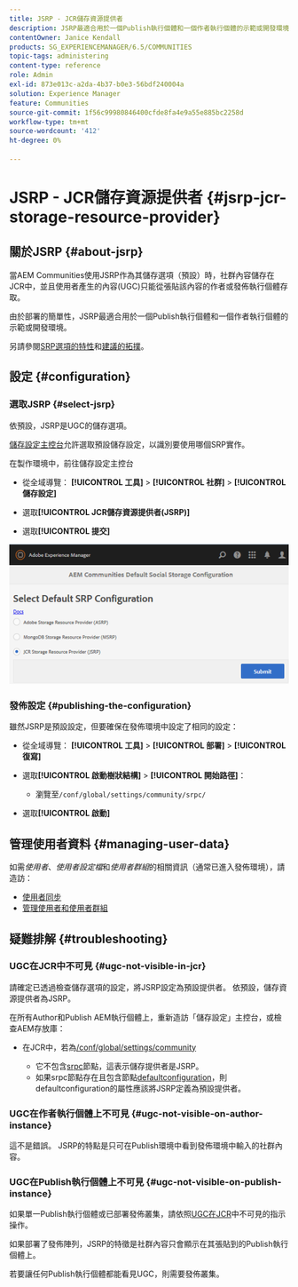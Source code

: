 ```yaml
---
title: JSRP - JCR儲存資源提供者
description: JSRP最適合用於一個Publish執行個體和一個作者執行個體的示範或開發環境
contentOwner: Janice Kendall
products: SG_EXPERIENCEMANAGER/6.5/COMMUNITIES
topic-tags: administering
content-type: reference
role: Admin
exl-id: 873e013c-a2da-4b37-b0e3-56bdf240004a
solution: Experience Manager
feature: Communities
source-git-commit: 1f56c99980846400cfde8fa4e9a55e885bc2258d
workflow-type: tm+mt
source-wordcount: '412'
ht-degree: 0%

---
```


# JSRP - JCR儲存資源提供者 {#jsrp-jcr-storage-resource-provider}

## 關於JSRP {#about-jsrp}

當AEM Communities使用JSRP作為其儲存選項（預設）時，社群內容儲存在JCR中，並且使用者產生的內容(UGC)只能從張貼該內容的作者或發佈執行個體存取。

由於部署的簡單性，JSRP最適合用於一個Publish執行個體和一個作者執行個體的示範或開發環境。

另請參閱[SRP選項的特性](working-with-srp.md#characteristics-of-srp-options)和[建議的拓撲](topologies.md)。

## 設定 {#configuration}

### 選取JSRP {#select-jsrp}

依預設，JSRP是UGC的儲存選項。

[儲存設定主控台](srp-config.md)允許選取預設儲存設定，以識別要使用哪個SRP實作。

在製作環境中，前往儲存設定主控台

* 從全域導覽： **[!UICONTROL 工具]** > **[!UICONTROL 社群]** > **[!UICONTROL 儲存設定]**

* 選取&#x200B;**[!UICONTROL JCR儲存資源提供者(JSRP)]**

* 選取&#x200B;**[!UICONTROL 提交]**

![jsrp-configuration](assets/jsrp-configuration.png)

### 發佈設定 {#publishing-the-configuration}

雖然JSRP是預設設定，但要確保在發佈環境中設定了相同的設定：

* 從全域導覽： **[!UICONTROL 工具]** > **[!UICONTROL 部署]** > **[!UICONTROL 復寫]**
* 選取&#x200B;**[!UICONTROL 啟動樹狀結構]** > **[!UICONTROL 開始路徑]**：

   * 瀏覽至`/conf/global/settings/community/srpc/`

* 選取&#x200B;**[!UICONTROL 啟動]**

## 管理使用者資料 {#managing-user-data}

如需&#x200B;*使用者*、*使用者設定檔*&#x200B;和&#x200B;*使用者群組*&#x200B;的相關資訊（通常已進入發佈環境），請造訪：

* [使用者同步](sync.md)
* [管理使用者和使用者群組](users.md)

## 疑難排解 {#troubleshooting}

### UGC在JCR中不可見 {#ugc-not-visible-in-jcr}

請確定已透過檢查儲存選項的設定，將JSRP設定為預設提供者。 依預設，儲存資源提供者為JSRP。

在所有Author和Publish AEM執行個體上，重新造訪「儲存設定」主控台，或檢查AEM存放庫：

* 在JCR中，若為[/conf/global/settings/community](http://localhost:4502/crx/de/index.jsp#/conf/global/settings/community)

   * 它不包含[srpc](http://localhost:4502/crx/de/index.jsp#/conf/global/settings/community/srpc)節點，這表示儲存提供者是JSRP。
   * 如果srpc節點存在且包含節點[defaultconfiguration](http://localhost:4502/crx/de/index.jsp#/conf/global/settings/community/srpc/defaultconfiguration)，則defaultconfiguration的屬性應該將JSRP定義為預設提供者。

### UGC在作者執行個體上不可見 {#ugc-not-visible-on-author-instance}

這不是錯誤。 JSRP的特點是只可在Publish環境中看到發佈環境中輸入的社群內容。

### UGC在Publish執行個體上不可見 {#ugc-not-visible-on-publish-instance}

如果單一Publish執行個體或已部署發佈叢集，請依照[UGC在JCR](#ugc-not-visible-in-jcr)中不可見的指示操作。

如果部署了發佈陣列，JSRP的特徵是社群內容只會顯示在其張貼到的Publish執行個體上。

若要讓任何Publish執行個體都能看見UGC，則需要發佈叢集。
